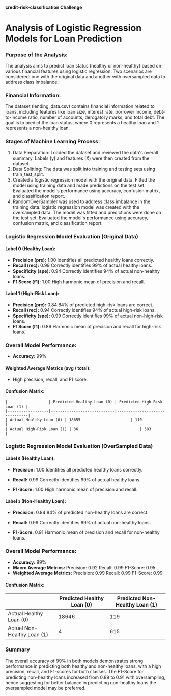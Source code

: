 #### credit-risk-classification Challenge
# Analysis of Logistic Regression Models for Loan Prediction

### Purpose of the Analysis:
The analysis aims to predict loan status (healthy or non-healthy) based on various financial features using logistic regression. Two scenarios are considered: one with the original data and another with oversampled data to address class imbalance.

### Financial Information:
The dataset (lending_data.csv) contains financial information related to loans, including features like loan size, interest rate, borrower income, debt-to-income ratio, number of accounts, derogatory marks, and total debt. The goal is to predict the loan status, where 0 represents a healthy loan and 1 represents a non-healthy loan.

### Stages of Machine Learning Process:
1. Data Preparation:
Loaded the dataset and reviewed the data's overall summary. Labels (y) and features (X) were then created from the dataset.
2. Data Splitting:
The data was split into training and testing sets using train_test_split.
3. Created a logistic regression model with the original data.
Fitted the model using training data and made predictions on the test set.
Evaluated the model's performance using accuracy, confusion matrix, and classification report.
4. RandomOverSampler was used to address class imbalance in the training data.
logistic regression model was created with the oversampled data.
The model was fitted and predictions were done on the test set.
Evaluated the model's performance using accuracy, confusion matrix, and classification report.


### Logistic Regression Model Evaluation (Original Data)

#### Label 0 (Healthy Loan):
- **Precision (pre):** 1.00
  Identifies all predicted healthy loans correctly.
- **Recall (rec):** 0.99
  Correctly identifies 99% of actual healthy loans.
- **Specificity (spe):** 0.94
  Correctly identifies 94% of actual non-healthy loans.
- **F1 Score (f1):** 1.00
  High harmonic mean of precision and recall.

#### Label 1 (High-Risk Loan):
- **Precision (pre):** 0.84
  84% of predicted high-risk loans are correct.
- **Recall (rec):** 0.94
  Correctly identifies 94% of actual high-risk loans.
- **Specificity (spe):** 0.99
  Correctly identifies 99% of actual non-high-risk loans.
- **F1 Score (f1):** 0.89
  Harmonic mean of precision and recall for high-risk loans.

### Overall Model Performance:
- **Accuracy:** 99%

#### Weighted Average Metrics (avg / total):
- High precision, recall, and F1 score.

#### Confusion Matrix:
```
|                  | Predicted Healthy Loan (0) | Predicted High-Risk Loan (1) |
|------------------|----------------------------|-------------------------------|
| Actual Healthy Loan (0) | 18655                      | 110                               |
| Actual High-Risk Loan (1) | 36                           | 583                               |
```


### Logistic Regression Model Evaluation (OverSampled Data)

#### Label `0` (Healthy Loan):

- **Precision:** 1.00
  Identifies all predicted healthy loans correctly.

- **Recall:** 0.99
  Correctly identifies 99% of actual healthy loans.

- **F1-Score:** 1.00
  High harmonic mean of precision and recall.

#### Label `1` (Non-Healthy Loan):

- **Precision:** 0.84
  84% of predicted non-healthy loans are correct.

- **Recall:** 0.99
  Correctly identifies 99% of actual non-healthy loans.

- **F1-Score:** 0.91
  Harmonic mean of precision and recall for non-healthy loans.

### Overall Model Performance:

- **Accuracy:** 99%
- **Macro Average Metrics:**
  Precision: 0.92
  Recall: 0.99
  F1-Score: 0.95
- **Weighted Average Metrics:**
 Precision: 0.99
 Recall: 0.99
 F1-Score: 0.99
#### Confusion Matrix:

|               | Predicted Healthy Loan (0) | Predicted Non-Healthy Loan (1) |
|---------------|---------------------------|--------------------------------|
| Actual Healthy Loan (0) | 18646                     | 119                            |
| Actual Non-Healthy Loan (1) | 4                         | 615                            |

### Summary
The overall accuracy of 99% in both models demonstrates strong performance in predicting both healthy and non-healthy loans, with a high precision, recall, and F1-scores for both classes.
The F1-Score for predicting non-healthy loans increased from 0.89 to 0.91 with oversampling, hence suggesting for better balance in predicting non-healthy loans the oversampled model may be preferred.
 

